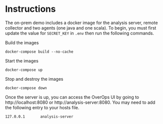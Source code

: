 # Instructions
The on-prem demo includes a docker image for the analysis server, remote collector and two agents (one java and one scala).  To begin, you must first update the value for `SECRET_KEY` in `.env` then run the following commands.

Build the images

```
docker-compose build --no-cache
```

Start the images
```
docker-compose up
```

Stop and destroy the images
```
docker-compose down
```


Once the server is up, you can access the OverOps UI by going to http://localhost:8080 or http://analysis-server:8080.  You may need to add the following entry to your hosts file.

```
127.0.0.1       analysis-server
```
